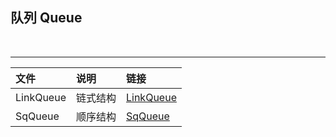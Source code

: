 ﻿## 队列 Queue

<br>

-------

|文件|说明|链接|
|:--|:--|:---|
LinkQueue|链式结构|[LinkQueue](/LinkQueue)
SqQueue|顺序结构|[SqQueue](/SqQueue)
